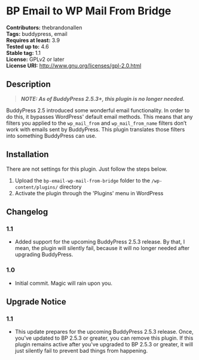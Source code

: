 # BP Email to WP Mail From Bridge #
**Contributors:** thebrandonallen  
**Tags:** buddypress, email  
**Requires at least:** 3.9  
**Tested up to:** 4.6  
**Stable tag:** 1.1  
**License:** GPLv2 or later  
**License URI:** http://www.gnu.org/licenses/gpl-2.0.html  

## Description ##

>***NOTE: As of BuddyPress 2.5.3+, this plugin is no longer needed.***

BuddyPress 2.5 introduced some wonderful email functionality. In order to do this, it bypasses WordPress' default email methods. This means that any filters you applied to the `wp_mail_from` and `wp_mail_from_name` filters don’t work with emails sent by BuddyPress. This plugin translates those filters into something BuddyPress can use.

## Installation ##

There are not settings for this plugin. Just follow the steps below.

1. Upload the `bp-email-wp-mail-from-bridge` folder to the `/wp-content/plugins/` directory
1. Activate the plugin through the 'Plugins' menu in WordPress

## Changelog ##

### 1.1 ###
* Added support for the upcoming BuddyPress 2.5.3 release. By that, I mean, the plugin will silently fail, because it will no longer needed after upgrading BuddyPress.

### 1.0 ###
* Initial commit. Magic will rain upon you.

## Upgrade Notice ##

### 1.1 ###
* This update prepares for the upcoming BuddyPress 2.5.3 release. Once, you've updated to BP 2.5.3 or greater, you can remove this plugin. If this plugin remains active after you've upgraded to BP 2.5.3 or greater, it will just silently fail to prevent bad things from happening.

